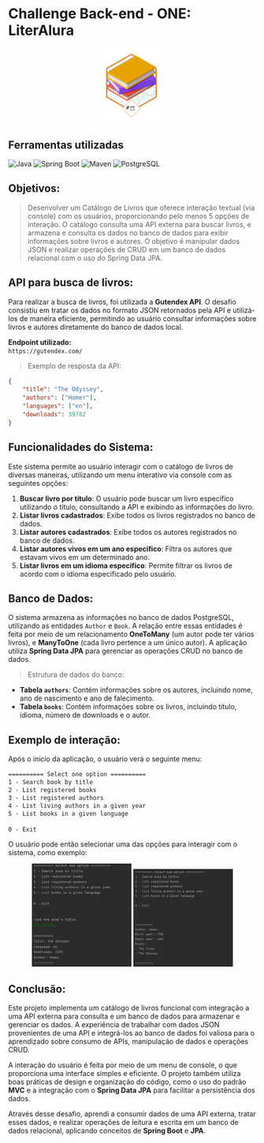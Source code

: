 
# Challenge Back-end - ONE: LiterAlura

<div align="center">
    <img width="30%" src="assets/badge_literalura.png" alt="Insígnia da conclusão do Challenge">
</div>

## Ferramentas utilizadas

<div align="left">
  <img src="https://img.shields.io/badge/Java-B07219.svg?style=for-the-badge&logo=openjdk&logoColor=white" alt="Java">
  <img src="https://img.shields.io/badge/Spring%20Boot-6DB33F?style=for-the-badge&logo=springboot&logoColor=white" alt="Spring Boot">
  <img src="https://img.shields.io/badge/Maven-C71A36?style=for-the-badge&logo=apachemaven&logoColor=white" alt="Maven">
  <img src="https://img.shields.io/badge/PostgreSQL-4169E1?style=for-the-badge&logo=postgresql&logoColor=white" alt="PostgreSQL">
</div>

## Objetivos:
> Desenvolver um Catálogo de Livros que oferece interação textual (via console) com os usuários, proporcionando pelo menos 5 opções de interação. O catálogo consulta uma API externa para buscar livros, e armazena e consulta os dados no banco de dados para exibir informações sobre livros e autores. O objetivo é manipular dados JSON e realizar operações de CRUD em um banco de dados relacional com o uso do Spring Data JPA.

## API para busca de livros:
Para realizar a busca de livros, foi utilizada a **Gutendex API**. O desafio consistiu em tratar os dados no formato JSON retornados pela API e utilizá-los de maneira eficiente, permitindo ao usuário consultar informações sobre livros e autores diretamente do banco de dados local.

**Endpoint utilizado:**  
`https://gutendex.com/`

> Exemplo de resposta da API:

```json
{
    "title": "The Odyssey",
    "authors": ["Homer"],
    "languages": ["en"],
    "downloads": 39782
}
```

## Funcionalidades do Sistema:

Este sistema permite ao usuário interagir com o catálogo de livros de diversas maneiras, utilizando um menu interativo via console com as seguintes opções:

1. **Buscar livro por título**: O usuário pode buscar um livro específico utilizando o título, consultando a API e exibindo as informações do livro.
2. **Listar livros cadastrados**: Exibe todos os livros registrados no banco de dados.
3. **Listar autores cadastrados**: Exibe todos os autores registrados no banco de dados.
4. **Listar autores vivos em um ano específico**: Filtra os autores que estavam vivos em um determinado ano.
5. **Listar livros em um idioma específico**: Permite filtrar os livros de acordo com o idioma especificado pelo usuário.

## Banco de Dados:
O sistema armazena as informações no banco de dados PostgreSQL, utilizando as entidades `Author` e `Book`. A relação entre essas entidades é feita por meio de um relacionamento **OneToMany** (um autor pode ter vários livros), e **ManyToOne** (cada livro pertence a um único autor). A aplicação utiliza **Spring Data JPA** para gerenciar as operações CRUD no banco de dados.

> Estrutura de dados do banco:
- **Tabela `authors`**: Contém informações sobre os autores, incluindo nome, ano de nascimento e ano de falecimento.
- **Tabela `books`**: Contém informações sobre os livros, incluindo título, idioma, número de downloads e o autor.

## Exemplo de interação:

Após o início da aplicação, o usuário verá o seguinte menu:

```
========== Select one option ==========  
1 - Search book by title  
2 - List registered books  
3 - List registered authors  
4 - List living authors in a given year  
5 - List books in a given language

0 - Exit
```

O usuário pode então selecionar uma das opções para interagir com o sistema, como exemplo:

<div align="center">
    <img width="40%" src="assets/search_book_test.png" alt="Teste da primeira opção">
<img width="40%" src="assets/list_authors_test.png" alt="Teste da terceira opção">
</div>


## Conclusão:
Este projeto implementa um catálogo de livros funcional com integração a uma API externa para consulta e um banco de dados para armazenar e gerenciar os dados. A experiência de trabalhar com dados JSON provenientes de uma API e integrá-los ao banco de dados foi valiosa para o aprendizado sobre consumo de APIs, manipulação de dados e operações CRUD.

A interação do usuário é feita por meio de um menu de console, o que proporciona uma interface simples e eficiente. O projeto também utiliza boas práticas de design e organização do código, como o uso do padrão **MVC** e a integração com o **Spring Data JPA** para facilitar a persistência dos dados.

Através desse desafio, aprendi a consumir dados de uma API externa, tratar esses dados, e realizar operações de leitura e escrita em um banco de dados relacional, aplicando conceitos de **Spring Boot** e **JPA**.
